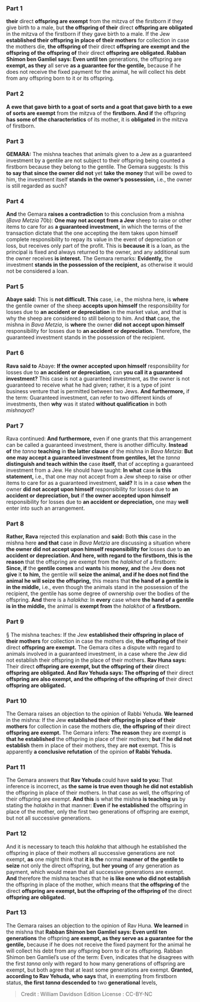 
### Part 1
<b>their</b> direct <b>offspring are exempt</b> from the mitzva of the firstborn if they give birth to a male, but <b>the offspring of their</b> direct <b>offspring are obligated</b> in the mitzva of the firstborn if they gave birth to a male. If the Jew <b>established their offspring in place of their mothers</b> for collection in case the mothers die, <b>the offspring of</b> their direct <b>offspring are exempt and the offspring of the offspring of</b> their direct <b>offspring are obligated. Rabban Shimon ben Gamliel says: Even until ten</b> generations, the offspring are <b>exempt, as they</b> all serve <b>as a guarantee for the gentile,</b> because if he does not receive the fixed payment for the animal, he will collect his debt from any offspring born to it or its offspring.

### Part 2
<b>A ewe that gave birth to a goat of sorts and a goat that gave birth to a ewe of sorts are exempt</b> from the mitzva of the <b>firstborn. And if</b> the offspring <b>has some of the characteristics</b> of its mother, it is <b>obligated</b> in the mitzva of firstborn.

### Part 3
<strong>GEMARA:</strong> The mishna teaches that animals given to a Jew as a guaranteed investment by a gentile are not subject to their offspring being counted a firstborn because they belong to the gentile. The Gemara suggests: Is this <b>to say that since the owner did not</b> yet <b>take the money</b> that will be owed to him, the investment itself <b>stands in the owner’s possession,</b> i.e., the owner is still regarded as such?

### Part 4
<b>And</b> the Gemara <b>raises a contradiction</b> to this conclusion from a mishna (<i>Bava Metzia</i> 70b): <b>One may not accept from a Jew</b> sheep to raise or other items to care for as <b>a guaranteed investment,</b> in which the terms of the transaction dictate that the one accepting the item takes upon himself complete responsibility to repay its value in the event of depreciation or loss, but receives only part of the profit. This is <b>because it</b> is a loan, as the principal is fixed and always returned to the owner, and any additional sum the owner receives <b>is interest.</b> The Gemara remarks: <b>Evidently,</b> the investment <b>stands in the possession of the recipient,</b> as otherwise it would not be considered a loan.

### Part 5
<b>Abaye said:</b> This is <b>not difficult. This</b> case, i.e., the mishna here, is <b>where</b> the gentile owner of the sheep <b>accepts upon himself</b> the responsibility for losses due to <b>an accident or depreciation</b> in the market value, and that is why the sheep are considered to still belong to him. And <b>that</b> case, the mishna in <i>Bava Metzia</i>, is <b>where</b> the owner <b>did not accept upon himself</b> responsibility for losses due to <b>an accident or depreciation.</b> Therefore, the guaranteed investment stands in the possession of the recipient.

### Part 6
<b>Rava said to</b> Abaye: <b>If the owner accepted upon himself</b> responsibility for losses due to <b>an accident or depreciation,</b> can <b>you call it a guaranteed investment?</b> This case is not a guaranteed investment, as the owner is not guaranteed to receive what he had given; rather, it is a type of joint business venture that is permitted between two Jews. <b>And furthermore,</b> if the term: Guaranteed investment, can refer to two different kinds of investments, then <b>why</b> was it stated <b>without qualification</b> in both <i>mishnayot</i>?

### Part 7
Rava continued: <b>And furthermore,</b> even if one grants that this arrangement can be called a guaranteed investment, there is another difficulty. <b>Instead of</b> the <i>tanna</i> <b>teaching</b> in <b>the latter clause</b> of the mishna in <i>Bava Metzia</i>: <b>But one may accept a guaranteed investment from gentiles, let</b> the <i>tanna</i> <b>distinguish and teach within the</b> case <b>itself,</b> that of accepting a guaranteed investment from a Jew. He should have taught: <b>In what</b> case <b>is this statement,</b> i.e., that one may not accept from a Jew sheep to raise or other items to care for as a guaranteed investment, <b>said?</b> It is in a case <b>when</b> the owner <b>did not accept upon himself</b> responsibility for losses due to <b>an accident or depreciation, but</b> if <b>the owner accepted upon himself</b> responsibility for losses due to <b>an accident or depreciation,</b> one may <b>well</b> enter into such an arrangement.

### Part 8
<b>Rather, Rava</b> rejected this explanation and <b>said:</b> Both <b>this</b> case in the mishna here <b>and that</b> case in <i>Bava Metzia</i> are discussing a situation where <b>the owner did not accept upon himself responsibility for</b> losses due to <b>an accident or depreciation. And here, with regard to the firstborn, this is the reason</b> that the offspring are exempt from the <i>halakhot</i> of a firstborn: <b>Since, if</b> the <b>gentile comes</b> and <b>wants</b> his <b>money, and</b> the Jew <b>does not give</b> it <b>to him,</b> the gentile will <b>seize the animal, and if he does not find the animal he will seize the offspring,</b> this means that <b>the hand of a gentile is in the middle,</b> i.e., even though the animals stand in the possession of the recipient, the gentile has some degree of ownership over the bodies of the offspring. <b>And</b> there is a <i>halakha</i>: In <b>every</b> case where <b>the hand of a gentile is in the middle,</b> the animal is <b>exempt from</b> the <i>halakhot</i> of <b>a firstborn.</b>

### Part 9
§ The mishna teaches: If the Jew <b>established their offspring in place of their mothers</b> for collection in case the mothers die, <b>the offspring of</b> their direct <b>offspring are exempt.</b> The Gemara cites a dispute with regard to animals involved in a guaranteed investment, in a case where the Jew did not establish their offspring in the place of their mothers. <b>Rav Huna says:</b> Their direct <b>offspring are exempt, but the offspring of their</b> direct <b>offspring are obligated. And Rav Yehuda says: The offspring of</b> their direct <b>offspring are also exempt, and the offspring of the offspring of</b> their direct <b>offspring are obligated.</b>

### Part 10
The Gemara raises an objection to the opinion of Rabbi Yehuda. <b>We learned</b> in the mishna: If the Jew <b>established their offspring in place of their mothers</b> for collection in case the mothers die, <b>the offspring of</b> their direct <b>offspring are exempt.</b> The Gemara infers: <b>The reason</b> they are exempt is <b>that he established</b> the offspring in place of their mothers; <b>but</b> if <b>he did not establish</b> them in place of their mothers, they are <b>not</b> exempt. This is apparently <b>a conclusive refutation</b> of the opinion <b>of Rabbi Yehuda.</b>

### Part 11
The Gemara answers that <b>Rav Yehuda</b> could have <b>said to you:</b> That inference is incorrect, as <b>the same is true even though he did not establish</b> the offspring in place of their mothers. In that case as well, the offspring of their offspring are exempt. <b>And this</b> is what the mishna <b>is teaching us</b> by stating the <i>halakha</i> in that manner: <b>Even</b> if <b>he established</b> the offspring in place of the mother, only the first two generations of offspring are exempt, but not all successive generations.

### Part 12
And it is necessary to teach this <i>halakha</i> that although he established the offspring in place of their mothers all successive generations are not exempt, <b>as</b> one might think that <b>it is the</b> normal <b>manner of the gentile to seize</b> not only the direct offspring, but <b>her young</b> of any generation as payment, which would mean that all successive generations are exempt. <b>And</b> therefore the mishna teaches that he <b>is like one who did not establish</b> the offspring in place of the mother, which means that <b>the offspring of</b> the direct <b>offspring are exempt, but the offspring of the offspring of</b> the direct <b>offspring are obligated.</b>

### Part 13
The Gemara raises an objection to the opinion of Rav Huna. <b>We learned</b> in the mishna that <b>Rabban Shimon ben Gamliel says: Even until ten generations</b> the offspring <b>are exempt, as they serve as a guarantee for the gentile,</b> because if he does not receive the fixed payment for the animal he will collect his debt from any offspring born to it or its offspring. Rabban Shimon ben Gamliel’s use of the term: Even, indicates that he disagrees with the first <i>tanna</i> only with regard to how many generations of offspring are exempt, but both agree that at least some generations are exempt. <b>Granted, according to Rav Yehuda, who says</b> that, in exempting from firstborn status, <b>the first <i>tanna</i> descended to</b> two <b>generational</b> levels,

>Credit : William Davidson Edition
>License : CC-BY-NC